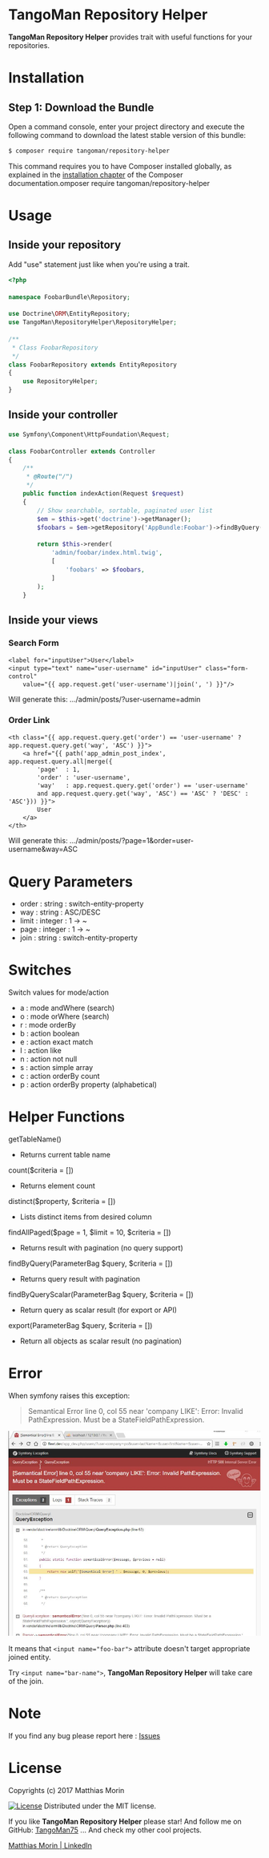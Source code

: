 TangoMan Repository Helper
==========================

**TangoMan Repository Helper** provides trait with useful functions for your repositories.

Installation
============

Step 1: Download the Bundle
---------------------------

Open a command console, enter your project directory and execute the
following command to download the latest stable version of this bundle:

```bash
$ composer require tangoman/repository-helper
```

This command requires you to have Composer installed globally, as explained
in the [installation chapter](https://getcomposer.org/doc/00-intro.md)
of the Composer documentation.omposer require tangoman/repository-helper


Usage
=====

Inside your repository
----------------------

Add "use" statement just like when you're using a trait.

```php
<?php

namespace FoobarBundle\Repository;

use Doctrine\ORM\EntityRepository;
use TangoMan\RepositoryHelper\RepositoryHelper;

/**
 * Class FoobarRepository
 */
class FoobarRepository extends EntityRepository
{
    use RepositoryHelper;
}
```

Inside your controller
----------------------

```php
use Symfony\Component\HttpFoundation\Request;

class FoobarController extends Controller
{
    /**
     * @Route("/")
     */
    public function indexAction(Request $request)
    {
        // Show searchable, sortable, paginated user list
        $em = $this->get('doctrine')->getManager();
        $foobars = $em->getRepository('AppBundle:Foobar')->findByQuery($request->query);

        return $this->render(
            'admin/foobar/index.html.twig',
            [
                'foobars' => $foobars,
            ]
        );
    }
```

Inside your views
-----------------

### Search Form
```twig
<label for="inputUser">User</label>
<input type="text" name="user-username" id="inputUser" class="form-control"
    value="{{ app.request.get('user-username')|join(', ') }}"/>
```
Will generate this: 
.../admin/posts/?user-username=admin


### Order Link
```twig
<th class="{{ app.request.query.get('order') == 'user-username' ? app.request.query.get('way', 'ASC') }}">
    <a href="{{ path('app_admin_post_index', app.request.query.all|merge({
        'page'  : 1,
        'order' : 'user-username',
        'way'   : app.request.query.get('order') == 'user-username'
        and app.request.query.get('way', 'ASC') == 'ASC' ? 'DESC' : 'ASC'})) }}">
        User
    </a>
</th>
```
Will generate this: 
.../admin/posts/?page=1&order=user-username&way=ASC


Query Parameters
================

 - order : string  : switch-entity-property
 - way   : string  : ASC/DESC
 - limit : integer : 1 -> ~
 - page  : integer : 1 -> ~
 - join  : string : switch-entity-property


Switches
========

Switch values for mode/action
 - a : mode andWhere (search)
 - o : mode orWhere (search)
 - r : mode orderBy
 - b : action boolean
 - e : action exact match
 - l : action like
 - n : action not null
 - s : action simple array
 - c : action orderBy count
 - p : action orderBy property (alphabetical)


Helper Functions
================

getTableName()
 - Returns current table name

count($criteria = [])
 - Returns element count

distinct($property, $criteria = [])
 - Lists distinct items from desired column

findAllPaged($page = 1, $limit = 10, $criteria = [])
 - Returns result with pagination (no query support)

findByQuery(ParameterBag $query, $criteria = [])
 - Returns query result with pagination

findByQueryScalar(ParameterBag $query, $criteria = [])
 - Return query as scalar result (for export or API)

export(ParameterBag $query, $criteria = [])
 - Return all objects as scalar result (no pagination)


Error
=====

When symfony raises this exception:

> Semantical Error line 0, col 55 near 'company LIKE': Error: Invalid PathExpression. Must be a StateFieldPathExpression.

![semantical error][semantical-error]

It means that `<input name="foo-bar">` attribute doesn't target appropriate joined entity.

Try `<input name="bar-name">`, **TangoMan Repository Helper** will take care of the join.

Note
====

If you find any bug please report here : [Issues](https://github.com/TangoMan75/RepositoryHelper/issues/new)

License
=======

Copyrights (c) 2017 Matthias Morin

[![License][license-MIT]][license-url]
Distributed under the MIT license.

If you like **TangoMan Repository Helper** please star!
And follow me on GitHub: [TangoMan75](https://github.com/TangoMan75)
... And check my other cool projects.

[Matthias Morin | LinkedIn](https://www.linkedin.com/in/morinmatthias)

[license-GPL]: https://img.shields.io/badge/Licence-GPLv3.0-green.svg
[license-MIT]: https://img.shields.io/badge/Licence-MIT-green.svg
[license-url]: LICENSE
[semantical-error]: Resources/doc/semantical_error.jpg
